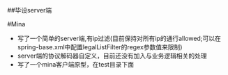 ##毕设server端

#Mina

* 写了一个简单的server端,有ip过滤(目前保持对所有ip的通行allowed;可以在spring-base.xml中配置legalListFilter的regex参数值来限制)
* server端的协议解码器自定义，目前还没有加入与业务逻辑相关的处理
* 写了一个mina客户端原型，在test目录下面